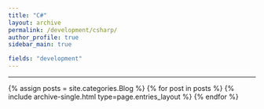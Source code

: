 ```yaml
---
title: "C#"
layout: archive
permalink: /development/csharp/
author_profile: true
sidebar_main: true

fields: "development"
---
```


<!-- 공백이 포함되어 있는 카테고리 이름의 경우 site.categories.['a b c'] 이런식으로! -->

***

{% assign posts = site.categories.Blog %}
{% for post in posts %} {% include archive-single.html type=page.entries_layout %} {% endfor %}